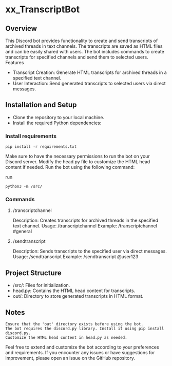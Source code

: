 # xx_TranscriptBot

## Overview

This Discord bot provides functionality to create and send transcripts of archived threads in text channels. The transcripts are saved as HTML files and can be easily shared with users. The bot includes commands to create transcripts for specified channels and send them to selected users.
Features

- Transcript Creation: Generate HTML transcripts for archived threads in a specified text channel.
- User Interaction: Send generated transcripts to selected users via direct messages.

## Installation and Setup

- Clone the repository to your local machine.
- Install the required Python dependencies:

### Install requirements

```
pip install -r requirements.txt
```

Make sure to have the necessary permissions to run the bot on your Discord server.
Modify the head.py file to customize the HTML head content if needed.
Run the bot using the following command:

run

```
python3 -m /src/
```

### Commands

1. /transcriptchannel

    Description: Creates transcripts for archived threads in the specified text channel.
    Usage: /transcriptchannel <channel name>
    Example: /transcriptchannel #general

2. /sendtranscript

    Description: Sends transcripts to the specified user via direct messages.
    Usage: /sendtranscript <username>
    Example: /sendtranscript @user123

## Project Structure

- /src/: Files for initialization.
- head.py: Contains the HTML head content for transcripts.
- out/: Directory to store generated transcripts in HTML format.

## Notes

    Ensure that the 'out' directory exists before using the bot.
    The bot requires the discord.py library. Install it using pip install discord.py.
    Customize the HTML head content in head.py as needed.

Feel free to extend and customize the bot according to your preferences and requirements. If you encounter any issues or have suggestions for improvement, please open an issue on the GitHub repository.

